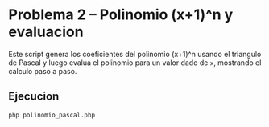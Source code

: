 # Problema 2 – Polinomio (x+1)^n y evaluacion

Este script genera los coeficientes del polinomio (x+1)^n usando el triangulo de Pascal y luego evalua el polinomio para un valor dado de `x`, mostrando el calculo paso a paso.

## Ejecucion

```bash
php polinomio_pascal.php
